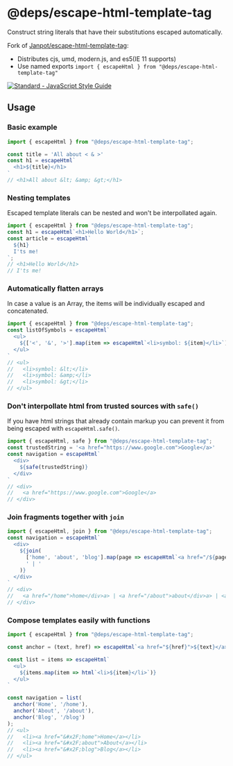 # @deps/escape-html-template-tag

Construct string literals that have their substitutions escaped automatically.

Fork of [Janpot/escape-html-template-tag](https://github.com/Janpot/escape-html-template-tag):

- Distributes cjs, umd, modern.js, and es5(IE 11 supports)
- Use named exports `import { escapeHtml } from "@deps/escape-html-template-tag"`

[![Standard - JavaScript Style Guide](https://cdn.rawgit.com/feross/standard/master/badge.svg)](https://github.com/feross/standard)


## Usage

### Basic example

```js
import { escapeHtml } from "@deps/escape-html-template-tag";

const title = 'All about < & >'
const h1 = escapeHtml`
  <h1>${title}</h1>
`
// <h1>All about &lt; &amp; &gt;</h1>
```

### Nesting templates

Escaped template literals can be nested and won't be interpollated again.

```js
import { escapeHtml } from "@deps/escape-html-template-tag";
const h1 = escapeHtml`<h1>Hello World</h1>`;
const article = escapeHtml`
  ${h1}
  I'ts me!
`;
// <h1>Hello World</h1>
// I'ts me!
```

### Automatically flatten arrays

In case a value is an Array, the items will be individually escaped and concatenated.

```js
import { escapeHtml } from "@deps/escape-html-template-tag";
const listOfSymbols = escapeHtml`
  <ul>
    ${['<', '&', '>'].map(item => escapeHtml`<li>symbol: ${item}</li>`)}
  </ul>
`
// <ul>
//   <li>symbol: &lt;</li>
//   <li>symbol: &amp;</li>
//   <li>symbol: &gt;</li>
// </ul>
```

### Don't interpollate html from trusted sources with `safe()`

If you have html strings that already contain markup you can prevent it from being escaped with `escapeHtml.safe()`.

```js
import { escapeHtml, safe } from "@deps/escape-html-template-tag";
const trustedString = '<a href="https://www.google.com">Google</a>'
const navigation = escapeHtml`
  <div>
    ${safe(trustedString)}
  </div>
`
// <div>
//   <a href="https://www.google.com">Google</a>
// </div>
```

### Join fragments together with `join`

```js
import { escapeHtml, join } from "@deps/escape-html-template-tag";
const navigation = escapeHtml`
  <div>
    ${join(
      ['home', 'about', 'blog'].map(page => escapeHtml`<a href="/${page}">${page}</div>a>`),
      ' | '
    )}
  </div>
`
// <div>
//   <a href="/home">home</div>a> | <a href="/about">about</div>a> | <a href="/blog">blog</div>a>
// </div>
```

### Compose templates easily with functions

```js
import { escapeHtml } from "@deps/escape-html-template-tag";

const anchor = (text, href) => escapeHtml`<a href="${href}">${text}</a>`

const list = items => escapeHtml`
  <ul>
    ${items.map(item => html`<li>${item}</li>`)}
  </ul>
`

const navigation = list(
  anchor('Home', '/home'),
  anchor('About', '/about'),
  anchor('Blog', '/blog')
);
// <ul>
//   <li><a href="&#x2F;home">Home</a></li>
//   <li><a href="&#x2F;about">About</a></li>
//   <li><a href="&#x2F;blog">Blog</a></li>
// </ul>
```
